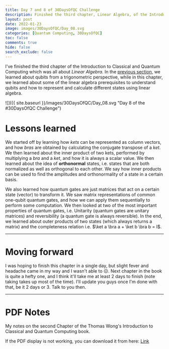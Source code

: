 ```yaml
---
title: Day 7 and 8 of 30DaysOfQC Challenge
description: Finished the third chapter, Linear Algebra, of the Introduction to Classical and Quantum Computing book. Next, we'll delve into the domain of multiple qubits.
layout: post
date: 2022-01-23
image: images/30DaysOfQC/Day_08.svg
categories: [Quantum Computing, 30DaysOfQC]
toc: false
comments: true
hide: false
search_exclude: false
---
```


I've finished the third chapter of the Introduction to Classical and Quantum Computing which was all about _Linear Algebra_. In the [previous section](2022-01-21-30DaysOfQC_Day_06.md), we learned about qubits from a trigonometric perspective, while in this chapter, we learned about some of the linear algebra prerequisites to understand qubits and how to represent and calculate different states using linear algebra.

![]({{ site.baseurl }}/images/30DaysOfQC/Day_08.svg "Day 8 of the #30DaysOfQC Challenge")

# Lessons learned

We started off by learning how _kets_ can be represented as column vectors, and how _bras_ are obtained by calculating the conjugate transpose of a _ket_. We then learned about the inner product of two kets, performed by multiplying a _bra_ and a _ket_, and how it is always a scalar value. We then learned about the idea of **orthonormal** states, i.e. states that are both normalized as well as orthogonal to each other. We say how inner products can be used to find the amplitudes and orthonormality of a state in a certain basis.

We also learned how quantum gates are just matrices that act on a certain state (vector) to transform it. We saw matrix representations of common one-qubit quantum gates, and how we can apply them sequentially to perform some computation. We then looked at two of the most important properties of quantum gates, i.e. Unitarity (quantum gates are unitary matrices) and reversibility (a quantum gate is always reversible). In the end, we learned about outer products of two states (which always returns a matrix) and the completeness relation i.e. $\ket a \bra a + \ket b \bra b = I$.

---

# Moving forward

I was hoping to finish this chapter in a single day, but slight fever and headache came in my way and I wasn't able to ☹️. Next chapter in the book is quite a hefty one, and I think it'll take me at least 2 days to finish (note taking takes up most of the time). I'll update you guys once I'm done with that, be it 2 days or 3. Talk to you then.

---

# PDF Notes

My notes on the second Chapter of the Thomas Wong's Introduction to Classical and Quantum Computing book.
<object data="{{ site.baseurl }}/assets/pdf/30DaysOfQC/wongIntroductionClassicalQuantum_Chapter03.pdf" title="PDF Notes Chapter 3 of Thomas Wong book" width="100%" height="1000" type='application/pdf'>

<p>If the PDF display is not working, you can download it from here: <a href="{{ site.baseurl }}/assets/pdf/30DaysOfQC/wongIntroductionClassicalQuantum_Chapter03.pdf">Link</a></p>
</object>
